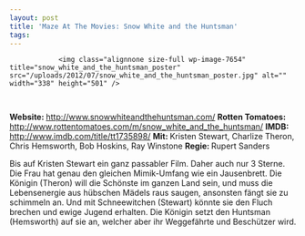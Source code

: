 ```yaml
---
layout: post
title: 'Maze At The Movies: Snow White and the Huntsman'
tags:
---
```



                <img class="alignnone size-full wp-image-7654" title="snow_white_and_the_huntsman_poster" src="/uploads/2012/07/snow_white_and_the_huntsman_poster.jpg" alt="" width="338" height="501" />
<img class="alignnone size-full wp-image-5898" title="movie_review_3stars" src="/uploads/2010/02/movie_review_3stars.png" alt="" width="75" height="15" />
<p><strong> Website: </strong><a href="http://www.snowwhiteandthehuntsman.com/">http://www.snowwhiteandthehuntsman.com/</a>
<strong>Rotten Tomatoes: </strong><a href="http://www.rottentomatoes.com/m/snow_white_and_the_huntsman/"><a href="http://www.rottentomatoes.com/m/snow_white_and_the_huntsman/">http://www.rottentomatoes.com/m/snow_white_and_the_huntsman/</a></a>
<strong>IMDB: </strong><a href="http://www.imdb.com/title/tt1735898/"><a href="http://www.imdb.com/title/tt1735898/">http://www.imdb.com/title/tt1735898/</a></a>
<strong>Mit: </strong>Kristen Stewart, Charlize Theron, Chris Hemsworth, Bob Hoskins, Ray Winstone
<strong>Regie: </strong>Rupert Sanders</p>
<p>Bis auf Kristen Stewart ein ganz passabler Film. Daher auch nur 3 Sterne. Die Frau hat genau den gleichen Mimik-Umfang wie ein Jausenbrett. Die Königin (Theron) will die Schönste im ganzen Land sein, und muss die Lebensenergie aus hübschen Mädels raus saugen, ansonsten fängt sie zu schimmeln an. Und mit Schneewitchen (Stewart) könnte sie den Fluch brechen und ewige Jugend erhalten. Die Königin setzt den Huntsman (Hemsworth) auf sie an, welcher aber ihr Weggefährte und Beschützer wird.</p>
